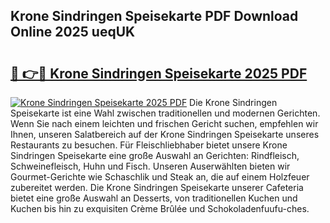 ## Krone Sindringen Speisekarte PDF Download Online 2025 ueqUK

# <h2><a href="http://gcbji8.nevu.top/?p=Krone+Sindringen+Speisekarte">🔗 👉🔴 Krone Sindringen Speisekarte 2025 PDF</a></h2>

[![Krone Sindringen Speisekarte 2025 PDF](https://i.imgur.com/dBaPXMq.png)](http://gcbji8.nevu.top/?p=Krone+Sindringen+Speisekarte)
Die Krone Sindringen Speisekarte ist eine Wahl zwischen traditionellen und modernen Gerichten. Wenn Sie nach einem leichten und frischen Gericht suchen, empfehlen wir Ihnen, unseren Salatbereich auf der Krone Sindringen Speisekarte unseres Restaurants zu besuchen. Für Fleischliebhaber bietet unsere Krone Sindringen Speisekarte eine große Auswahl an Gerichten: Rindfleisch, Schweinefleisch, Huhn und Fisch. Unseren Auserwählten bieten wir Gourmet-Gerichte wie Schaschlik und Steak an, die auf einem Holzfeuer zubereitet werden. Die Krone Sindringen Speisekarte unserer Cafeteria bietet eine große Auswahl an Desserts, von traditionellen Kuchen und Kuchen bis hin zu exquisiten Crème Brûlée und Schokoladenfuufu-ches.

